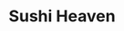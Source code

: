 ---
layout: place
title: "Sushi Heaven"
permalink: /pennsylvania/lancaster/sushi-heaven.html
stateAbbr: PA
stateName: Pennsylvania
cityName: Lancaster
seo:
  name: "Sushi Heaven"
  type: Restaurant
  links: https://sushiheavenlancaster.com/
description: "Looking for sushi in Lancaster, Pennsylvania? Check out Sushi Heaven for a delightful Japanese dining experience. Enjoy a variety of sushi and other dishes i..."
place_id: ChIJF8dMxrg7xokRSyi8UMAy94Q
photos:
  - name: >-
      places/ChIJF8dMxrg7xokRSyi8UMAy94Q/photos/AeeoHcKOaHjlZ64PAXjzaEu9O9-2Zaa87xDTK0CFf2EipmF0v-xxSvf_9GRytebOspovrYeaZvEHXyvhD-9GJ889mE6R0N4Zus3PAe0efWiKVGbbBUqLyg52zLNMya4jnb_rJKPz4c5CqwLPfO4Suiv6Ttph0aZEJ7Lxonc3WKSWI0nPFEN4PIiVvNRUNkTH0uI5P8YU-DtKW25seoziTcB3GLq9D4C7QauuUAI0erksOwBNvgigirNqANjJOg_NgOMLAzQf5s7J2wJLEJAFrahXc2CU3RJpZ2W6vbdERLy_kY_4oq76oNRBg1eq1IOm6c3k8aHDcQu7g8Qhyd-ONSdcjcncbhAm7561yKpKQxAXor5QEmYkwu5ucKwrSpQOOqhNa8EjfxJXsAlWwhJ6N1vCTrjdyY_EA75JrO35OrJHSLhO
    widthPx: 3024
    heightPx: 4032
    authorAttributions:
      - displayName: ASHLEY COSTER
        uri: https://maps.google.com/maps/contrib/111232890128969217767
        photoUri: >-
          https://lh3.googleusercontent.com/a-/ALV-UjXWvUaoSVbUKNtYHib9lWvUhGA4uOF4WGEnUifD5vsE1ti6yCws-w=s100-p-k-no-mo
    flagContentUri: >-
      https://www.google.com/local/imagery/report/?cb_client=maps_api_places.places_api&image_key=!1e10!2sCIHM0ogKEICAgIDRgOuVlwE&hl=en-US
    googleMapsUri: >-
      https://www.google.com/maps/place//data=!3m4!1e2!3m2!1sCIHM0ogKEICAgIDRgOuVlwE!2e10!4m2!3m1!1s0x89c63bb8c64cc717:0x84f732c050bc284b
  - name: >-
      places/ChIJF8dMxrg7xokRSyi8UMAy94Q/photos/AeeoHcJvfNRxlfpaOYtXpDtSyDOUvl4GTXJBs0TebQNjKEEhtQGh9Tevf_nSAF1N9JChIdPMBylJ0NQOjLcGpm8Csz276ZB7h0AjhVDV3Skh7rpNYYEpjL830cC5WFdNNnwk9aZoMW30LONNVdFtktjN6Ju6h4IRxcNNjnbuA5KBvZ4-ZBI7HJoGUkHKVyeIw2aX04og5v7z-jMqIZjAYCKNN20zklpuqrDsekjDAjPRjCFrzr-GlqGTDrSpwBDUc4CDEzV7vhZZW7vCIZctnYbY3h3wzYpeYJFcp7alKvyI0vNWNw
    widthPx: 960
    heightPx: 540
    authorAttributions:
      - displayName: Sushi Heaven Sushi and Hibachi All You Can Eat
        uri: https://maps.google.com/maps/contrib/109334496158080218668
        photoUri: >-
          https://lh3.googleusercontent.com/a-/ALV-UjWTD33H6LLHn3cqKefYRgk6mh3rWlAaSPo603sx-gKj58qYHuU=s100-p-k-no-mo
    flagContentUri: >-
      https://www.google.com/local/imagery/report/?cb_client=maps_api_places.places_api&image_key=!1e10!2sAF1QipNhHPIKV1ZpTWx4KuNTqXg3uZiMNpOl8647V2yh&hl=en-US
    googleMapsUri: >-
      https://www.google.com/maps/place//data=!3m4!1e2!3m2!1sAF1QipNhHPIKV1ZpTWx4KuNTqXg3uZiMNpOl8647V2yh!2e10!4m2!3m1!1s0x89c63bb8c64cc717:0x84f732c050bc284b
  - name: >-
      places/ChIJF8dMxrg7xokRSyi8UMAy94Q/photos/AeeoHcL-dnVYK3OMsFu7OkTOXeJY8ILHp1lhOk7UwzW6Gn_g2J98TLKvkeYyyPE-pGAiz0I_utrQSR-NjQ4d6VSDuERZVb6iZvwyC4bVf3B1LBTa5QtBbSoSaQIOwH4EoCb-i9A_6MP_rUH1uxoVqB6qmYeCGXWBn4dSXBzA8sx51o6w8QX5HQEHw6qX3LLN7pe5p2IC9Hg37GcufTjT_GD9sIiujsZJWkgbvhwyPH5uDdkW8636Ct62Vd_NprUNDTJ-owk9LXtnfzBAc9YOYGXqS_jsMXSBBuHiqWYA8bMNClP6-A
    widthPx: 1702
    heightPx: 958
    authorAttributions:
      - displayName: Sushi Heaven Sushi and Hibachi All You Can Eat
        uri: https://maps.google.com/maps/contrib/109334496158080218668
        photoUri: >-
          https://lh3.googleusercontent.com/a-/ALV-UjWTD33H6LLHn3cqKefYRgk6mh3rWlAaSPo603sx-gKj58qYHuU=s100-p-k-no-mo
    flagContentUri: >-
      https://www.google.com/local/imagery/report/?cb_client=maps_api_places.places_api&image_key=!1e10!2sAF1QipMPDB4R1LZjf8ryX83ujWxzGrhdMTTwMHlpiYDz&hl=en-US
    googleMapsUri: >-
      https://www.google.com/maps/place//data=!3m4!1e2!3m2!1sAF1QipMPDB4R1LZjf8ryX83ujWxzGrhdMTTwMHlpiYDz!2e10!4m2!3m1!1s0x89c63bb8c64cc717:0x84f732c050bc284b
  - name: >-
      places/ChIJF8dMxrg7xokRSyi8UMAy94Q/photos/AeeoHcIgUK5D4n43k2xvpxkzOrdItyzOxjIvsZTVGYQU7Dd_iaUNPD6xohCOMrre1sGfmk0mNFdKhheU3v5aRzxpaF19FYP9J23SUYhL03HWeCInXZIsQCY0OWhKjWYRbfhEsaZBGYx2yGgGLBDb4Smta-QHETm-TXj7I-IDEJy3jBDgqVneVM2nBYZemVDCP-XS9GAhJRPQ_dDPeYvhriHjh7Gv9UnrnR33e7Uhb8TZRpzeiICeQyS5_ksLX8AxJFTGqQLtiD8WudCoadgR-XznulUVZvhiJ7Mj1_6JkOSGbmp0s3kaQ_1RGMBZezBSudBED-RUWmLj9LcgOCLGBY91qWzV5iXyF_OEf2LPXfw72MYr9CTm97tGG2ewX6qEFyyPAZzf_sKOlJxo7Zv1IrPNOFxniQBsv0ejZXFz9PEt3UL1QA
    widthPx: 4080
    heightPx: 3072
    authorAttributions:
      - displayName: Jennifer Caprell Cribb
        uri: https://maps.google.com/maps/contrib/117460321721290998900
        photoUri: >-
          https://lh3.googleusercontent.com/a-/ALV-UjVDC9B7-nCGgo_96j6NVEwVR1dvhseQOm_fXjjkVQIRxZwkfSTMCg=s100-p-k-no-mo
    flagContentUri: >-
      https://www.google.com/local/imagery/report/?cb_client=maps_api_places.places_api&image_key=!1e10!2sCIHM0ogKEICAgIDf4vnhPw&hl=en-US
    googleMapsUri: >-
      https://www.google.com/maps/place//data=!3m4!1e2!3m2!1sCIHM0ogKEICAgIDf4vnhPw!2e10!4m2!3m1!1s0x89c63bb8c64cc717:0x84f732c050bc284b
  - name: >-
      places/ChIJF8dMxrg7xokRSyi8UMAy94Q/photos/AeeoHcL5PIV5Zvba3dKujZMpiZqM1ISDiVsTsneW6VpYCkcryWhW5GRmiRu50VTtJQuqrj_TCHutdKS_xSqIT0eY9mbDQpbqHmO0OWgyszvxZDbQ-xiztzpX02EDQiiZ2YS7jfjrm0mTeyV6_33TlCMCB74DPCRGEk8K-9Jdt-tBdz_arPgbs_TWPGqlml_hXrFOX1n1C2NwIYytU53dZOxLnzmv8oz0ZA7VFxWA2D_Fsk3hS0R-RylFyjFXAq7VkDN2-Nkn-smu2aJZT6yiSfBca3uGKOS3kNu6HeqPxcAFcZQq5w
    widthPx: 1702
    heightPx: 1276
    authorAttributions:
      - displayName: Sushi Heaven Sushi and Hibachi All You Can Eat
        uri: https://maps.google.com/maps/contrib/109334496158080218668
        photoUri: >-
          https://lh3.googleusercontent.com/a-/ALV-UjWTD33H6LLHn3cqKefYRgk6mh3rWlAaSPo603sx-gKj58qYHuU=s100-p-k-no-mo
    flagContentUri: >-
      https://www.google.com/local/imagery/report/?cb_client=maps_api_places.places_api&image_key=!1e10!2sAF1QipOp-y9aNL5ipXC9KLVvnjiaDFYzdqn7CUDBrw1G&hl=en-US
    googleMapsUri: >-
      https://www.google.com/maps/place//data=!3m4!1e2!3m2!1sAF1QipOp-y9aNL5ipXC9KLVvnjiaDFYzdqn7CUDBrw1G!2e10!4m2!3m1!1s0x89c63bb8c64cc717:0x84f732c050bc284b
  - name: >-
      places/ChIJF8dMxrg7xokRSyi8UMAy94Q/photos/AeeoHcL5jb5wwLQOdF1-WEuJEZzQhH9-wSz0mIFj1Ixrqgu1K4W_jWZVjZ-McVvVbPbD8Hdts7xUBpBV5P7sTxfwevs1UyAjxNF2lItfD8eHNzEBjO-_5refjj7nyIuomIb8HPtyVgeijkY81uCfIjqBkGwZre1VuVGoAS2G1n3SpUB_Oi8GGCSOoW6rg3kZVPjxFv3FEKGDuOOHktX3PB8aUYhQ_pG-VBWHIxBlPgsIX8MX_zqtVCVuZ-yBfYA-5LaszKS9Iht9kfmoLpeZE4EHpCfCemrKOV5JrYrvhsTDm874KaEFzU83xjTzLtLWBJemNrY0aZNIwK8Ta9SMQTXGXAqPX3q2I8NA-v_Oox_IUUd397r1b_CMt8wcP3Jyu7I0L4RMlWfw_uXMfjuz0lYSB5hbtNEaZQYOlDIWiMT8K79iPtg
    widthPx: 4000
    heightPx: 3000
    authorAttributions:
      - displayName: RICHARD LAROCCO
        uri: https://maps.google.com/maps/contrib/106564489085224213175
        photoUri: >-
          https://lh3.googleusercontent.com/a/ACg8ocLMQ5lmqWuvTSVA73EZtE5c3G2K7Ke3DCwtMhTxwmzPzn6SYw=s100-p-k-no-mo
    flagContentUri: >-
      https://www.google.com/local/imagery/report/?cb_client=maps_api_places.places_api&image_key=!1e10!2sCIHM0ogKEICAgID9zr61zgE&hl=en-US
    googleMapsUri: >-
      https://www.google.com/maps/place//data=!3m4!1e2!3m2!1sCIHM0ogKEICAgID9zr61zgE!2e10!4m2!3m1!1s0x89c63bb8c64cc717:0x84f732c050bc284b
  - name: >-
      places/ChIJF8dMxrg7xokRSyi8UMAy94Q/photos/AeeoHcIubeA_VvIlVds4uoZuM_xLrhhFEWGo3TwsCD1LZpWmL4DUGLObKAHikNGcIY6mgWSOXcNEW8pZ3waqyvzxIAE2Pi5bNwl8qPnna2pEuRw-vTajbUCcp27JTz_FXodofJ8rgM3ECs8PQP6fqsHQ0ecKs6BRpwniB1eZ_wvUYecfcDeLaaII7tzNaAolGBKwud26ZesgIBE9_rCTE5MN2BRhEJX87v8z3E3xUs5guJPaNJrpppFPa6bIzXRjYzYS-gAPjKf8cN2eI1NnUcetpqB7IULYDV7-djO4tjtLJYFI1PVTbF9DQqrnFw4uDnYJtlxRSxpEan2V1x-vqmvPvFcATCz3iUnqJ0kjC09g33MEoTkEITzp1Qf4ZeeWbSGuK6RVN0zMtytHMwyb92pHC8cwn3gQIryYV2-Evzk9DPnHrq4I
    widthPx: 3024
    heightPx: 4032
    authorAttributions:
      - displayName: foram kapadia
        uri: https://maps.google.com/maps/contrib/112195966006603567330
        photoUri: >-
          https://lh3.googleusercontent.com/a-/ALV-UjXt7rlI0FnDbmNs9iXMzaFLsL81GESitB9SlLJXtuhgeFKK1TgG=s100-p-k-no-mo
    flagContentUri: >-
      https://www.google.com/local/imagery/report/?cb_client=maps_api_places.places_api&image_key=!1e10!2sCIHM0ogKEICAgICnzuOIugE&hl=en-US
    googleMapsUri: >-
      https://www.google.com/maps/place//data=!3m4!1e2!3m2!1sCIHM0ogKEICAgICnzuOIugE!2e10!4m2!3m1!1s0x89c63bb8c64cc717:0x84f732c050bc284b
  - name: >-
      places/ChIJF8dMxrg7xokRSyi8UMAy94Q/photos/AeeoHcLJywoP6egvHCmZaQtJRbMIN0L9xeboYfNqxSZ4eVl07cj69ilz9rFi1cw_H6nMsW0g5b3Szez0solTpRzLTEoI1PTcvJMaLiPHs8GgRlXJDHCNMoR3Tcm9jiVBxhd0RpE7ohZc1nDtG4raJ6LUn-jg1A4PN3DxEN57q8whSMpuiqN2JsUvfpz36odm-UINrOi-qedAvaC1DAO-bwDKzgoGekiKATMRtYRL1WIZkBk0tr6_tkB5lWB5ztv-27xhRd66D8bAxfkPsoDPkL6xE5wBbhc5-bRKRy3WWlQ5-lv7nRTRiBBhVEQptnvXhl5TiAd1MCxJHLnVTE0qcI9tyDGypL6rAnEhIKwV0Ed08uq-MU9P3L_38O0KIbtd0jtGLwlBdmm1j_Fgj7ACfZA7-gINdCtkH7qNkv0Q1p-D36vbiPE
    widthPx: 4032
    heightPx: 3024
    authorAttributions:
      - displayName: Jeff Pelurie
        uri: https://maps.google.com/maps/contrib/116595929429375142209
        photoUri: >-
          https://lh3.googleusercontent.com/a-/ALV-UjWJPPO6TEVdNeEK6ox_sWviKf3jEwqcxxhsMEeV3EKLQt-3VOxt=s100-p-k-no-mo
    flagContentUri: >-
      https://www.google.com/local/imagery/report/?cb_client=maps_api_places.places_api&image_key=!1e10!2sCIHM0ogKEICAgICfoYadvQE&hl=en-US
    googleMapsUri: >-
      https://www.google.com/maps/place//data=!3m4!1e2!3m2!1sCIHM0ogKEICAgICfoYadvQE!2e10!4m2!3m1!1s0x89c63bb8c64cc717:0x84f732c050bc284b
  - name: >-
      places/ChIJF8dMxrg7xokRSyi8UMAy94Q/photos/AeeoHcJ_qxldz6PUR5WhgGNvvZ6pHW-fepLwkVmDjzO-0HNXmls4d5W4QmETJhzmVrYnA-x71r0EBtAcPlNnIZF1ZTpJub5e0ZQk4AGqjpYRb53aSr2_eT4WWLXvw2wRche3wK5zvraY-yuLlR3xWYnW2tWWO17qGryJU3AUX-0ZGFAf5pUeIhiGQQ4gy35ZisJTQ_IZWuy65ngEn6MuI8Nsho6AW8jdi4ickBfoOJmcGUWsVVA2mE8fMfjmWpS2lEEdWuTju0ygwEWpt5m0cJ_RRCTViI3mbTtWElZHzEassvLNLFHmvkhb5TUTsUeiOo78dyug6KvL1bM9WGll5gqTTtCsAuV6OBDA7xvLyq4OCX_pk2lynWYDJjGmtMCJy2z3ngJi5C7X5aSQ-x__ilKQRGyEX2KF8xju6ZgUKBUpoRL-9ab-
    widthPx: 4080
    heightPx: 3072
    authorAttributions:
      - displayName: Jennifer Caprell Cribb
        uri: https://maps.google.com/maps/contrib/117460321721290998900
        photoUri: >-
          https://lh3.googleusercontent.com/a-/ALV-UjVDC9B7-nCGgo_96j6NVEwVR1dvhseQOm_fXjjkVQIRxZwkfSTMCg=s100-p-k-no-mo
    flagContentUri: >-
      https://www.google.com/local/imagery/report/?cb_client=maps_api_places.places_api&image_key=!1e10!2sCIHM0ogKEICAgIDf4vnh3wE&hl=en-US
    googleMapsUri: >-
      https://www.google.com/maps/place//data=!3m4!1e2!3m2!1sCIHM0ogKEICAgIDf4vnh3wE!2e10!4m2!3m1!1s0x89c63bb8c64cc717:0x84f732c050bc284b
  - name: >-
      places/ChIJF8dMxrg7xokRSyi8UMAy94Q/photos/AeeoHcLlgA-LNiIgjkHe2T042UvmH8xfx1Utlwh6L-kFAKstu89KS1R2PUl-qsiuRY1n7QH9ljv4oYspSsGJJ7vQampEHMy71wLThxQX3KCJWR-FH3AIYPdSPKyKu8O6xJHjlglmVQ4_hXdVdhFWsSGmUZ0jSgj-eSo7okxASq5-PDrPiqpJfr7fNn0cOf4u9fWlTZQ7VPvo0YepzNnPNq2rZ4pWUVgR4WeYSqBjNbzhxTUei9LOWLqgDRrA3RUMU_7LRh9z7x7ARf7RvCLe4zAZslyhDqdUZxAYeRfsNpdX7RFyzhgYBSlepst8eBA_Iz_Q5FYrHpVAHHoYXenwQKR30YjWQ2cdQuV4Gu2yDCBx0_982UHVdj5AjAm_8gLHnKV_tI_6TLcrQRWjEDLLv9xG9QEcwWYtILw01_QCnio7b78Meg
    widthPx: 4000
    heightPx: 3000
    authorAttributions:
      - displayName: Sara Ensor
        uri: https://maps.google.com/maps/contrib/111796609060717218843
        photoUri: >-
          https://lh3.googleusercontent.com/a-/ALV-UjV48TOMLxzBf7Azvxn3FV4I_7hOPxVg81r5wjIIHbP0d6Z-2ysl=s100-p-k-no-mo
    flagContentUri: >-
      https://www.google.com/local/imagery/report/?cb_client=maps_api_places.places_api&image_key=!1e10!2sCIHM0ogKEICAgICl3YnUVA&hl=en-US
    googleMapsUri: >-
      https://www.google.com/maps/place//data=!3m4!1e2!3m2!1sCIHM0ogKEICAgICl3YnUVA!2e10!4m2!3m1!1s0x89c63bb8c64cc717:0x84f732c050bc284b
address: '35 S Willowdale Dr #801, Lancaster, PA 17602, USA'
street: '35 S Willowdale Dr #801'
city: Lancaster
state: PA
zip: '17602'
country: USA
neighborhood: null
latitude: '40.022382'
longitude: '-76.194499'
accessibility_options:
  wheelchairAccessibleParking: true
  wheelchairAccessibleEntrance: true
  wheelchairAccessibleRestroom: true
  wheelchairAccessibleSeating: true
business_status: OPERATIONAL
name: Sushi Heaven
google_maps_links:
  directionsUri: >-
    https://www.google.com/maps/dir//''/data=!4m7!4m6!1m1!4e2!1m2!1m1!1s0x89c63bb8c64cc717:0x84f732c050bc284b!3e0
  placeUri: https://maps.google.com/?cid=9581182533823637579
  writeAReviewUri: >-
    https://www.google.com/maps/place//data=!4m3!3m2!1s0x89c63bb8c64cc717:0x84f732c050bc284b!12e1
  reviewsUri: >-
    https://www.google.com/maps/place//data=!4m4!3m3!1s0x89c63bb8c64cc717:0x84f732c050bc284b!9m1!1b1
  photosUri: >-
    https://www.google.com/maps/place//data=!4m3!3m2!1s0x89c63bb8c64cc717:0x84f732c050bc284b!10e5
primary_type: Sushi Restaurant
opening_hours:
  regular: null
  current: null
secondary_opening_hours:
  regular:
    weekdayDescriptions: null
    type: null
  current:
    weekdayDescriptions: null
    type: null
phone: (717) 740-5120
price_level: null
price_range: $20 &ndash; $30
rating: '4.3'
rating_count: 392
website: https://sushiheavenlancaster.com/
reviews: null
parking_options: null
payment_options: null
allow_dogs: null
curbside_pickup: null
delivery: null
dine_in: null
good_for_children: null
good_for_groups: null
good_for_sports: null
live_music: null
menu_for_children: null
outdoor_seating: null
reservable: null
restroom: null
serves_beer: null
serves_breakfast: null
serves_brunch: null
serves_cocktails: null
serves_coffee: null
serves_dinner: null
serves_dessert: null
serves_lunch: null
serves_vegetarian_food: null
serves_wine: null
takeout: null
summary: null

---